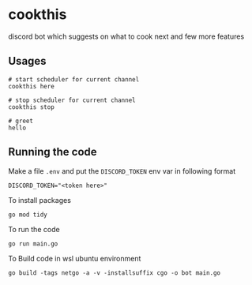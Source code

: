 # cookthis

discord bot which suggests on what to cook next and few more features

## Usages
```
# start scheduler for current channel
cookthis here

# stop scheduler for current channel
cookthis stop

# greet
hello
```

## Running the code
Make a file `.env` and put the `DISCORD_TOKEN` env var in following format
```
DISCORD_TOKEN="<token here>"
```

To install packages
```
go mod tidy
```

To run the code
```
go run main.go
```

To Build code in wsl ubuntu environment
```
go build -tags netgo -a -v -installsuffix cgo -o bot main.go
```
